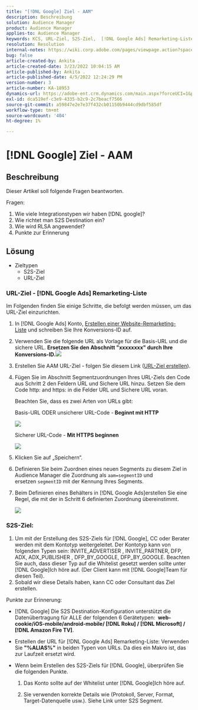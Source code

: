 ```yaml
---
title: "[!DNL Google] Ziel - AAM"
description: Beschreibung
solution: Audience Manager
product: Audience Manager
applies-to: Audience Manager
keywords: KCS, URL-Ziel, S2S-Ziel,  [!DNL Google Ads] Remarketing-Liste
resolution: Resolution
internal-notes: https://wiki.corp.adobe.com/pages/viewpage.action?spaceKey=MCPI&title=Google+-+AAM+Destination
bug: false
article-created-by: Ankita .
article-created-date: 3/23/2022 10:04:15 AM
article-published-by: Ankita .
article-published-date: 4/5/2022 12:24:29 PM
version-number: 3
article-number: KA-18953
dynamics-url: https://adobe-ent.crm.dynamics.com/main.aspx?forceUCI=1&pagetype=entityrecord&etn=knowledgearticle&id=70af1f97-90aa-ec11-983f-000d3a349120
exl-id: dca519ef-c3e9-4335-b2c9-2c7beacf7566
source-git-commit: a59847e2e7e37f432cb01150b9444cd9dbf585df
workflow-type: tm+mt
source-wordcount: '404'
ht-degree: 1%

---
```


# [!DNL Google] Ziel - AAM

## Beschreibung

Dieser Artikel soll folgende Fragen beantworten.

Fragen:

1. Wie viele Integrationstypen wir haben [!DNL google]?
1. Wie richtet man S2S Destination ein?
1. Wie wird RLSA angewendet?
1. Punkte zur Erinnerung

## Lösung

- Zieltypen
   - S2S-Ziel
   - URL-Ziel

### URL-Ziel - [!DNL Google Ads] Remarketing-Liste

Im Folgenden finden Sie einige Schritte, die befolgt werden müssen, um das URL-Ziel einzurichten.

1. In [!DNL Google Ads] Konto, [Erstellen einer Website-Remarketing-Liste](https://support.google.com/adwords/answer/2454064?hl=en) und schreiben Sie Ihre Konversions-ID auf.

1. Verwenden Sie die folgende URL als Vorlage für die Basis-URL und die sichere URL. <b>Ersetzen Sie den Abschnitt &quot;xxxxxxxx&quot; durch Ihre Konversions-ID.</b>![](assets/d548e9c4-67aa-ec11-983f-000d3a349120.png)

1. Erstellen Sie AAM URL-Ziel - folgen Sie diesem Link ([URL-Ziel erstellen](https://experienceleague.adobe.com/docs/audience-manager/user-guide/features/destinations/custom-destinations/create-url-destination.html?lang=en)).

1. Fügen Sie im Abschnitt Segmentzuordnungen Ihres URL-Ziels den Code aus Schritt 2 den Feldern URL und Sichere URL hinzu. Setzen Sie dem Code http: and https: in die Felder URL und Sichere URL voran.

   Beachten Sie, dass es zwei Arten von URLs gibt:

   Basis-URL ODER unsicherer URL-Code -<b> Beginnt mit HTTP</b>

   ![](assets/d73cf7d9-69aa-ec11-983f-000d3a349523.png)

   Sicherer URL-Code - <b>Mit HTTPS beginnen</b>

   ![](assets/141662e3-69aa-ec11-983f-000d3a349523.png)

1. Klicken Sie auf „Speichern“.

1. Definieren Sie beim Zuordnen eines neuen Segments zu diesem Ziel in Audience Manager die Zuordnung als `aam=segmentID` und ersetzen `segmentID` mit der Kennung Ihres Segments.

1. Beim Definieren eines Behälters in [!DNL Google Ads]erstellen Sie eine Regel, die mit der in Schritt 6 definierten Zuordnung übereinstimmt.

   ![](assets/64abac91-6aaa-ec11-983f-000d3a349523.png)

### S2S-Ziel:

1. Um mit der Erstellung des S2S-Ziels für [!DNL Google], CC oder Berater werden mit dem Kontotyp weitergeleitet. Der Kontotyp kann von folgenden Typen sein: INVITE_ADVERTISER , INVITE_PARTNER, DFP, ADX, ADX_PUBLISHER , DFP_BY_GOOGLE, DFP_BY_GOOGLE. Beachten Sie auch, dass dieser Typ auf die Whitelist gesetzt werden sollte unter [!DNL Google]Ich höre auf. (Der Client kann mit [!DNL Google]Team für diesen Teil).
1. Sobald wir diese Details haben, kann CC oder Consultant das Ziel erstellen.

Punkte zur Erinnerung:

- [!DNL Google] Die S2S Destination-Konfiguration unterstützt die Datenübertragung für ALLE der folgenden 6 Gerätetypen:  <b>web-cookie/iOS-mobile/android-mobile/ [!DNL Roku] / [!DNL Microsoft] / [!DNL Amazon Fire TV]</b>.

- Erstellen der URL für [!DNL Google Ads] Remarketing-Liste: Verwenden Sie <b>&quot;%ALIAS%&quot;</b> in beiden Typen von URLs. Da dies ein Makro ist, das zur Laufzeit ersetzt wird.

- Wenn beim Erstellen des S2S-Ziels für [!DNL Google], überprüfen Sie die folgenden Punkte.

   1. Das Konto sollte auf der Whitelist unter [!DNL Google]Ich höre auf.

   1. Sie verwenden korrekte Details wie (Protokoll, Server, Format, Target-Datenquelle usw.). Siehe Link unter S2S Segment.
